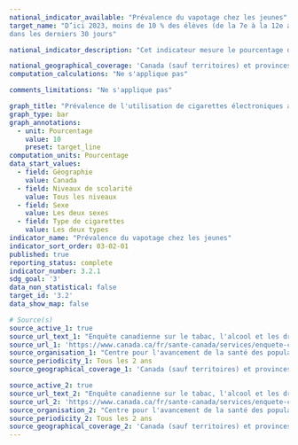 ```yaml
---
national_indicator_available: "Prévalence du vapotage chez les jeunes"
target_name: "D’ici 2023, moins de 10 % des élèves (de la 7e à la 12e année) ont utilisé des produits de vapotage (cigarette électronique seulement) 
dans les derniers 30 jours"

national_indicator_description: "Cet indicateur mesure le pourcentage d'élèves de la 7e à la 12e année (de la 1re à la 5e année du secondaire au Québec) qui ont utilisé des produits de vapotage (cigarettes électroniques seulement) au cours des 30 derniers jours. Ceci inclue les utilisateurs actuel ainsi que les utilisateurs expérimentaux qui ont essayés une cigarette électronique au cours des 30 dernier jours."

national_geographical_coverage: 'Canada (sauf territoires) et provinces'
computation_calculations: "Ne s'applique pas"

comments_limitations: "Ne s'applique pas"

graph_title: "Prévalence de l'utilisation de cigarettes électroniques au cours des 30 derniers jours"
graph_type: bar
graph_annotations:
  - unit: Pourcentage
    value: 10
    preset: target_line
computation_units: Pourcentage
data_start_values:
  - field: Géographie
    value: Canada
  - field: Niveaux de scolarité
    value: Tous les niveaux
  - field: Sexe
    value: Les deux sexes
  - field: Type de cigarettes
    value: Les deux types
indicator_name: "Prévalence du vapotage chez les jeunes"
indicator_sort_order: 03-02-01
published: true
reporting_status: complete
indicator_number: 3.2.1
sdg_goal: '3'
data_non_statistical: false
target_id: '3.2'
data_show_map: false

# Source(s)
source_active_1: true
source_url_text_1: "Enquête canadienne sur le tabac, l'alcool et les drogues chez les élèves de 2018-2019"
source_url_1: 'https://www.canada.ca/fr/sante-canada/services/enquete-canadienne-tabac-alcool-et-drogues-eleves/2018-2019-tableaux-detailles.html'
source_organisation_1: "Centre pour l'avancement de la santé des populations Propel de l'Université de Waterloo"
source_periodicity_1: Tous les 2 ans
source_geographical_coverage_1: 'Canada (sauf territoires) et provinces'

source_active_2: true
source_url_text_2: "Enquête canadienne sur le tabac, l'alcool et les drogues chez les élèves de 2016-2017"
source_url_2: 'https://www.canada.ca/fr/sante-canada/services/enquete-canadienne-tabac-alcool-et-drogues-eleves/2016-2017-tableaux-supplementaires.html#t6'
source_organisation_2: "Centre pour l'avancement de la santé des populations Propel de l'Université de Waterloo"
source_periodicity_2: Tous les 2 ans
source_geographical_coverage_2: 'Canada (sauf territoires) et provinces'
---
```

